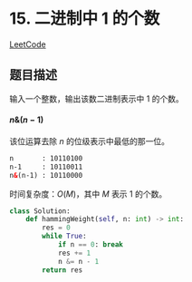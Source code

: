 
# 15. 二进制中 1 的个数

[LeetCode](https://leetcode-cn.com/problems/er-jin-zhi-zhong-1de-ge-shu-lcof/)

## 题目描述

输入一个整数，输出该数二进制表示中 $1$ 的个数。

#### $n\&(n-1)$

该位运算去除 $n$ 的位级表示中最低的那一位。

```html
n       : 10110100
n-1     : 10110011
n&(n-1) : 10110000
```

时间复杂度：$O(M)$，其中 $M$ 表示 $1$ 的个数。


```python
class Solution:
    def hammingWeight(self, n: int) -> int:
        res = 0
        while True:
            if n == 0: break
            res += 1
            n &= n - 1
        return res
```